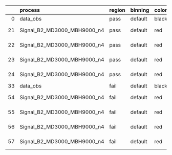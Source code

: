 |    | process                     | region   | binning   | color   | process_type   |   scale | variation   | source_filename                                                      | source_histname    | alias                       | title     |   combine_idx |     lnN |   shapes | syst_type   | direction   | variation_alias   |
|---:|:----------------------------|:---------|:----------|:--------|:---------------|--------:|:------------|:---------------------------------------------------------------------|:-------------------|:----------------------------|:----------|--------------:|--------:|---------:|:------------|:------------|:------------------|
|  0 | data_obs                    | pass     | default   | black   | DATA           |       1 | nominal     | ./histograms_for_2DAlphabet_v18//BH_Data.root                        | hpass              | Data                        | Data      |           nan | nan     |      nan | nan         | nan         | nan               |
| 21 | Signal_B2_MD3000_MBH9000_n4 | pass     | default   | red     | SIGNAL         |       1 | lumi        | ./histograms_for_2DAlphabet_v18//BH_Signal_B2_MD3000_MBH9000_n4.root | hpass              | Signal_B2_MD3000_MBH9000_n4 | BH signal |           nan |   1.016 |      nan | lnN         | nan         | nan               |
| 22 | Signal_B2_MD3000_MBH9000_n4 | pass     | default   | red     | SIGNAL         |       1 | SVM         | ./histograms_for_2DAlphabet_v18//BH_Signal_B2_MD3000_MBH9000_n4.root | hpass_SVMsyst_up   | Signal_B2_MD3000_MBH9000_n4 | BH signal |           nan | nan     |        1 | shapes      | Up          | SVMsyst           |
| 23 | Signal_B2_MD3000_MBH9000_n4 | pass     | default   | red     | SIGNAL         |       1 | SVM         | ./histograms_for_2DAlphabet_v18//BH_Signal_B2_MD3000_MBH9000_n4.root | hpass_SVMsyst_down | Signal_B2_MD3000_MBH9000_n4 | BH signal |           nan | nan     |        1 | shapes      | Down        | SVMsyst           |
| 24 | Signal_B2_MD3000_MBH9000_n4 | pass     | default   | red     | SIGNAL         |       1 | nominal     | ./histograms_for_2DAlphabet_v18//BH_Signal_B2_MD3000_MBH9000_n4.root | hpass              | Signal_B2_MD3000_MBH9000_n4 | BH signal |           nan | nan     |      nan | nan         | nan         | nan               |
| 33 | data_obs                    | fail     | default   | black   | DATA           |       1 | nominal     | ./histograms_for_2DAlphabet_v18//BH_Data.root                        | hfail              | Data                        | Data      |           nan | nan     |      nan | nan         | nan         | nan               |
| 54 | Signal_B2_MD3000_MBH9000_n4 | fail     | default   | red     | SIGNAL         |       1 | lumi        | ./histograms_for_2DAlphabet_v18//BH_Signal_B2_MD3000_MBH9000_n4.root | hfail              | Signal_B2_MD3000_MBH9000_n4 | BH signal |           nan |   1.016 |      nan | lnN         | nan         | nan               |
| 55 | Signal_B2_MD3000_MBH9000_n4 | fail     | default   | red     | SIGNAL         |       1 | SVM         | ./histograms_for_2DAlphabet_v18//BH_Signal_B2_MD3000_MBH9000_n4.root | hfail_SVMsyst_up   | Signal_B2_MD3000_MBH9000_n4 | BH signal |           nan | nan     |        1 | shapes      | Up          | SVMsyst           |
| 56 | Signal_B2_MD3000_MBH9000_n4 | fail     | default   | red     | SIGNAL         |       1 | SVM         | ./histograms_for_2DAlphabet_v18//BH_Signal_B2_MD3000_MBH9000_n4.root | hfail_SVMsyst_down | Signal_B2_MD3000_MBH9000_n4 | BH signal |           nan | nan     |        1 | shapes      | Down        | SVMsyst           |
| 57 | Signal_B2_MD3000_MBH9000_n4 | fail     | default   | red     | SIGNAL         |       1 | nominal     | ./histograms_for_2DAlphabet_v18//BH_Signal_B2_MD3000_MBH9000_n4.root | hfail              | Signal_B2_MD3000_MBH9000_n4 | BH signal |           nan | nan     |      nan | nan         | nan         | nan               |